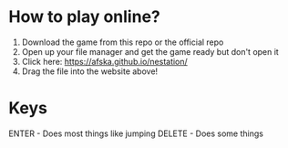 # How to play online?
1. Download the game from this repo or the official repo
2. Open up your file manager and get the game ready but don't open it
3. Click here: https://afska.github.io/nestation/
4. Drag the file into the website above!

# Keys
ENTER - Does most things like jumping
DELETE - Does some things
